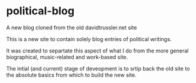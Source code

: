# political-blog

A new blog cloned from the old davidtrussler.net site

This is a new site to contain solely blog entries of political writings. 

It was created to separtate this aspect of what I do from the more general biographical, music-related and work-based site. 

The intial (and current) stage of deveopment is to srtip back the old site to the absolute basics from which to build the new site. 
